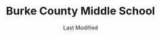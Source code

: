 ---
layout: location-page
date: Last Modified
description: "Local COVID-19 testing is available at Burke County Middle School in Waynesboro, Georgia, USA."
permalink: "locations/georgia/waynesboro/burke-county-middle-school/"
tags:
  - locations
  - georgia
title: Burke County Middle School
uniqueName: burke-county-middle-school
state: Georgia
stateAbbr: GA
hood: "Waynesboro"
address: "356 Southside Dr"
city: "Waynesboro"
zip: "30830"
zipsNearby: "31002 30802 30901 30903 30904 30905 30906 30907 30909 30912 30914 30916 30917 30919 30999 30803 30413 30805 30806 30415 30807 31303 30420 31018 30808 30424 30809 30425 30810 30426 30812 30813 30814 31035 30815 31045 30811 30816 31049 30817 30434 30819 30439 30441 30442 30820 30446 30447 30821 30448 31067 30449 30822 30450 30451 30452 30455 31082 30456 30457 31087 30823 30458 30459 30460 30461 30464 30401 30467 31089 30824 30471 30477 30828 31094 30830 30818 30833 31096 29801 29802 29803 29804 29805 29808 29810 29812 29813 29816 29817 29911 29821 29822 29824 29826 29918 29939 29827 29921 29922 29923 29828 29829 29913 29924 29831 29832 29834 29932 29835 29899 29836 29933 29838 29839 29809 29841 29842 29860 29861 29843 29844 29934 29845 29846 29847 29849 29944 29850 29851 29853 29856 29003 29038 29042 29081 29082 29105 29107 29113 29129 29137 29146 29164 29166 30631 30664 30673 30911 30913" 
mapUrl: "http://maps.apple.com/?q=Burke+County+Middle+School&address=356+Southside+Dr,Waynesboro,Georgia,30830"
locationType: Drive-thru
phone: "706-721-5800"
website: "https://dph.georgia.gov/locations/burke-county-middle-school"
onlineBooking: undefined
closed: undefined
closedUpdate: May 25th, 2020
notes: "By appointment only."
days: Weekdays
hours: 8:30AM-5PM
altDays: Saturdays
altHours: 9AM-Noon
ctaMessage: Learn more
ctaUrl: "https://dph.georgia.gov/locations/burke-county-middle-school"
---